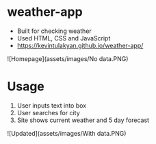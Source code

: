 # weather-app
- Built for checking weather
- Used HTML, CSS and JavaScript
- https://kevintulakyan.github.io/weather-app/

![Homepage](assets/images/No data.PNG)

# Usage
 1. User inputs text into box
 2. User searches for city
 3. Site shows current weather and 5 day forecast

 ![Updated](assets/images/With data.PNG)

